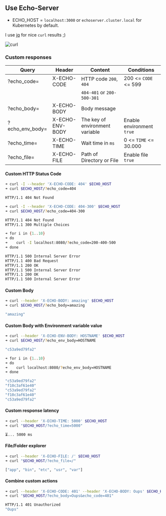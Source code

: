 <!---
exclude: true
nav_exclude: true
--->

## Use Echo-Server

- ECHO_HOST = `localhost:3000` or `echoserver.cluster.local` for Kubernetes by default.

I use [jq](https://stedolan.github.io/jq) for nice `curl` results ;)

![curl](https://ealenn.github.io/Echo-Server/assets/images/curl.png)

### Custom responses

| Query               | Header                | Content                          | Conditions                |
|---------------------|-----------------------|----------------------------------| ------------------------- |
| ?echo_code=         | X-ECHO-CODE           | HTTP code `200`, `404`           | 200 <= `CODE` <= 599      |
|                     |                       | `404-401` or `200-500-301`       |                           |
| ?echo_body=         | X-ECHO-BODY           | Body message                     |                           |
| ?echo_env_body=     | X-ECHO-ENV-BODY       | The key of environment variable  | Enable environment `true` |
| ?echo_time=         | X-ECHO-TIME           | Wait time in `ms`                | 0 <= `TIME` <= 30.000     |
| ?echo_file=         | X-ECHO-FILE           | Path of Directory or File        | Enable file `true`        |

#### Custom HTTP Status Code

```bash
➜ curl -I --header 'X-ECHO-CODE: 404' $ECHO_HOST
➜ curl $ECHO_HOST/?echo_code=404

HTTP/1.1 404 Not Found
```

```bash
➜ curl -I --header 'X-ECHO-CODE: 404-300' $ECHO_HOST
➜ curl $ECHO_HOST/?echo_code=404-300

HTTP/1.1 404 Not Found
HTTP/1.1 300 Multiple Choices
```

```bash
➜ for i in {1..10}
➜ do
➜    curl -I localhost:8080/?echo_code=200-400-500
➜ done

HTTP/1.1 500 Internal Server Error
HTTP/1.1 400 Bad Request
HTTP/1.1 200 OK
HTTP/1.1 500 Internal Server Error
HTTP/1.1 200 OK
HTTP/1.1 500 Internal Server Error
```

#### Custom Body

```bash
➜ curl --header 'X-ECHO-BODY: amazing' $ECHO_HOST
➜ curl $ECHO_HOST/?echo_body=amazing

"amazing"
```

#### Custom Body with Environment variable value

```bash
➜ curl --header 'X-ECHO-ENV-BODY: HOSTNAME' $ECHO_HOST
➜ curl $ECHO_HOST/?echo_env_body=HOSTNAME

"c53a9ed79fa2"
```

```bash
➜ for i in {1..10}
➜ do
➜    curl localhost:8080/?echo_env_body=HOSTNAME
➜ done

"c53a9ed79fa2"
"f10c3af61e40"
"c53a9ed79fa2"
"f10c3af61e40"
"c53a9ed79fa2"
```

#### Custom response latency

```bash
➜ curl --header 'X-ECHO-TIME: 5000' $ECHO_HOST
➜ curl "$ECHO_HOST/?echo_time=5000"

⏳... 5000 ms
```

#### File/Folder explorer

```bash
➜ curl --header 'X-ECHO-FILE: /' $ECHO_HOST
➜ curl "$ECHO_HOST/?echo_file=/"

["app", "bin", "etc", "usr", "var"]
```

#### Combine custom actions

```bash
➜ curl --header 'X-ECHO-CODE: 401' --header 'X-ECHO-BODY: Oups' $ECHO_HOST
➜ curl "$ECHO_HOST/?echo_body=Oups&echo_code=401"

HTTP/1.1 401 Unauthorized
"Oups"
```
